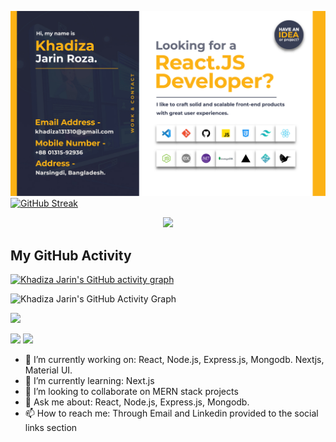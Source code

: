 ![Header](./Roza_Banner.jpg)
[![GitHub Streak](https://github-readme-streak-stats.herokuapp.com/?user=khadizajarin&theme=blue-green&hide_border=true)](https://github.com/khadizajarin)


<p align="center">
  <a href="https://skillicons.dev">
    <img src="https://skillicons.dev/icons?i=html,css,js,tailwind,react,nextjs,vscode,git,github,express,dotnet,mongodb,vercel,netlify,latex" />
  </a>
</p>

## My GitHub Activity

[![Khadiza Jarin's GitHub activity graph](https://github-profile-summary-cards.vercel.app/api/cards/profile-details?username=khadizajarin&theme=github_dark)](https://github.com/khadizajarin)


![Khadiza Jarin's GitHub Activity Graph](https://github-readme-activity-graph.vercel.app/graph?username=khadizajarin&theme=react-dark&hide_border=true&area=true)


![](http://github-profile-summary-cards.vercel.app/api/cards/profile-details?username=khadizajarin&theme=blueberry)

![](http://github-profile-summary-cards.vercel.app/api/cards/stats?username=khadizajarin&theme=solarized)
![](http://github-profile-summary-cards.vercel.app/api/cards/most-commit-language?username=khadizajarin&theme=nord_bright)




- 🔭 I’m currently working on: React, Node.js, Express.js, Mongodb. Nextjs, Material UI.
- 🌱 I’m currently learning: Next.js
- 👯 I’m looking to collaborate on MERN stack projects
- 💬 Ask me about: React, Node.js, Express.js, Mongodb.
- 📫 How to reach me: Through Email and Linkedin provided to the social links section


